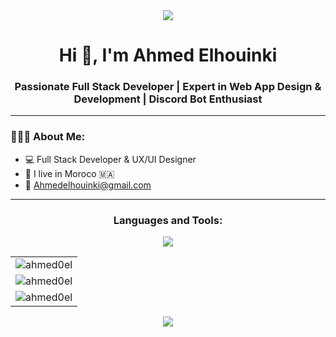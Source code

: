 <div align="center">
  <img src="https://user-images.githubusercontent.com/22107794/139580686-887df369-edb8-4bc8-b607-4fbf6d7e4866.gif">
</div>


<h1 align="center">Hi 👋, I'm Ahmed Elhouinki</h1>
<h3 align="center">Passionate Full Stack Developer | Expert in Web App Design & Development | Discord Bot Enthusiast</h3>

<hr/>
<div aling='center'  >
<h3 align="left">👨🏻‍💻 About Me:</h3>

- 💻 Full Stack Developer & UX/UI Designer
- 📌 I live in Moroco 🇲🇦
- 📧 Ahmedelhouinki@gmail.com
</div>
<hr/>
  <h3 align="center">Languages and Tools:</h3>
<p align="center">

  <a href="https://skillicons.dev">
    <img src="https://skillicons.dev/icons?i=git,azure,blender,bootstrap,cpp,css,discord,bots,figma,github,html,ai,js,jquery,linux,mongodb,laravel,mysql,nodejs,npm,ps,php,postman,py,react,tailwind,vite,vscode,windows" />
  </a>
</p>
<table>
  <tr>
    <td>
    <img  src="https://github-readme-stats.vercel.app/api?username=ahmed0el&show_icons=true&locale=en" alt="ahmed0el" />
    </td>
  </tr>
  <tr>
    <td>
    <img  src="https://github-readme-streak-stats.herokuapp.com/?user=ahmed0el&" alt="ahmed0el" />
    </td>
  </tr>
  <tr>
    <td>
    <img  src="https://github-readme-stats.vercel.app/api/top-langs?username=ahmed0el&show_icons=true&locale=en&layout=compact" alt="ahmed0el" />
    </td>
  </tr>
  
</table>
<div align="center">
  <img src="https://www.animatedimages.org/data/media/562/animated-line-image-0019.gif">
</div>

